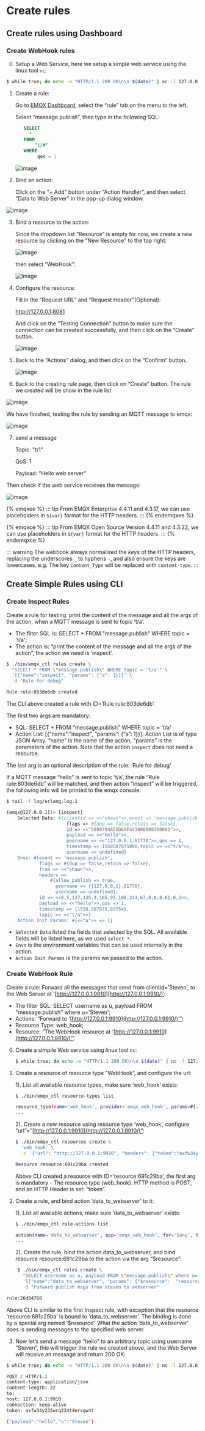 # Create rules

## Create rules using Dashboard
### Create WebHook rules
0.  Setup a Web Service, here we setup a simple web service using the linux tool `nc`:

   ```bash
   $ while true; do echo -e "HTTP/1.1 200 OK\n\n $(date)" | nc -l 127.0.0.1 8081; done;
   ```

1. Create a rule:

   Go to [EMQX Dashboard](http://127.0.0.1:18083/#/rules), select the “rule” tab on the menu to the left.

    Select “message.publish”, then type in the following SQL:

   ```sql
      SELECT
        *
      FROM
          "t/#"
      WHERE
           qos = 1
   ```

   ![image](../assets/webhook-rulesql-1.png)

2. Bind an action:

    Click on the “+ Add” button under “Action Handler”, and then select “Data to Web Server” in the pop-up dialog window.

  ![image](../assets/webhook-action-1.png)

3. Bind a resource to the action:

   Since the dropdown list “Resource” is empty for now, we create a new resource by clicking on the “New Resource” to the top right:

   ![image](../assets/webhook-action-2.png)

   then select “WebHook”:

   ![image](../assets/webhook-resource-1.png)

4. Configure the resource:

    Fill in the “Request URL” and “Request Header”(Optional):

   http://127.0.0.1:8081

    And click on the “Testing Connection” button to make sure the connection can be created successfully, and then click on the “Create” button.

   ![image](../assets/webhook-resource-2.png)

5. Back to the “Actions” dialog, and then click on the “Confirm” button.

   ![image](../assets/webhook-action-3.png)

6.  Back to the creating rule page, then click on “Create” button. The rule we created will be show in the rule list

   ![image](../assets/webhook-rule-create.png)

   We have finished, testing the rule by sending an MQTT message to emqx:

   ![image](../assets/webhook-rulelist-1.png)

7. send a message

      Topic: "t/1"

      QoS: 1

      Payload: "Hello web server"

 Then check if the web service receives the message:

  ![image](../assets/webhook-result-1.png)

{% emqxee %}
::: tip
From EMQX Enterprise 4.4.11 and 4.3.17, we can use placeholders in `${var}` format for the HTTP headers.
:::
{% endemqxee %}

{% emqxce %}
::: tip
From EMQX Open Source Version 4.4.11 and 4.3.22, we can use placeholders in `${var}` format for the HTTP headers.
:::
{% endemqxce %}

::: warning
The webhook always normalized the *keys* of the HTTP headers, replacing the underscores `_` to
hyphens `-`, and also ensure the keys are lowercases.
e.g. The key `Content_Type` will be replaced with `content-type`.
:::

## Create Simple Rules using CLI
### Create Inspect Rules
Create a rule for testing: print the content of the message and all the args of the action, when a MQTT message is sent to topic ‘t/a’.

- The filter SQL is: SELECT \* FROM "message.publish" WHERE topic = 't/a';
- The action is: “print the content of the message and all the args of the action”, the action we need is ‘inspect’.

```bash
$ ./bin/emqx_ctl rules create \
  "SELECT * FROM \"message.publish\" WHERE topic = 't/a'" \
  '[{"name":"inspect", "params": {"a": 1}}]' \
  -d 'Rule for debug'

Rule rule:803de6db created
```

 The CLI above created a rule with ID=’Rule rule:803de6db’.

 The first two args are mandatory:

- SQL: SELECT \* FROM "message.publish" WHERE topic = 't/a'
- Action List: [{“name”:”inspect”, “params”: {“a”: 1}}]. Action List is of type JSON Array. “name” is the name of the action, “params” is the parameters of the action. Note that the action `inspect` does not need a resource.

 The last arg is an optional description of the rule: ‘Rule for debug’.

If a MQTT message “hello” is sent to topic ‘t/a’, the rule “Rule rule:803de6db” will be matched, and then action “inspect” will be triggered, the following info will be printed to the emqx console:

```bash
$ tail -f log/erlang.log.1

(emqx@127.0.0.1)1> [inspect]
    Selected Data: #{clientid => <<"shawn">>,event => 'message.publish',
                      flags => #{dup => false,retain => false},
                      id => <<"5898704A55D6AF4430000083D0002">>,
                      payload => <<"hello">>,
                      peername => <<"127.0.0.1:61770">>,qos => 1,
                      timestamp => 1558587875090,topic => <<"t/a">>,
                      username => undefined}
    Envs: #{event => 'message.publish',
            flags => #{dup => false,retain => false},
            from => <<"shawn">>,
            headers =>
                #{allow_publish => true,
                  peername => {{127,0,0,1},61770},
                  username => undefined},
            id => <<0,5,137,135,4,165,93,106,244,67,0,0,8,61,0,2>>,
            payload => <<"hello">>,qos => 1,
            timestamp => {1558,587875,89754},
            topic => <<"t/a">>}
    Action Init Params: #{<<"a">> => 1}
```

- `Selected Data` listed the fields that selected by the SQL. All available fields will be listed here, as we used `select *`.
- `Envs` is the environment variables that can be used internally in the action.
- `Action Init Params` is the params we passed to the action.

### Create WebHook Rule
Create a rule: Forward all the messages that send from clientid=’Steven’, to the Web Server at ‘[http://127.0.0.1:9910](http://127.0.0.1:9910/)’:

- The filter SQL: SELECT username as u, payload FROM "message.publish" where
  u='Steven';
- Actions: “Forward to ‘[http://127.0.0.1:9910](http://127.0.0.1:9910/)’”;
- Resource Type: web_hook;
- Resource: “The WebHook resource at ‘[http://127.0.0.1:9910](http://127.0.0.1:9910/)’”.

0.  Create a simpile Web service using linux tool `nc`:

    ```bash
    $ while true; do echo -e "HTTP/1.1 200 OK\n\n $(date)" | nc -l 127.0.0.1 9910; done;
    ```

1.  Create a resource of resource type “WebHook”, and configure the url:

    1).  List all available resource types, make sure ‘web_hook’ exists:

    ```bash
    $ ./bin/emqx_ctl resource-types list

    resource_type(name='web_hook', provider='emqx_web_hook', params=#{...}}, on_create={emqx_web_hook_actions,on_resource_create}, description='WebHook Resource')
    ...
    ```

    2).  Create a new resource using resource type ‘web_hook’, configure “url”=”[http://127.0.0.1:9910](http://127.0.0.1:9910/)”:

    ```bash
    $ ./bin/emqx_ctl resources create \
      'web_hook' \
      -c '{"url": "http://127.0.0.1:9910", "headers": {"token":"axfw34y235wrq234t4ersgw4t"}, "method": "POST"}'

    Resource resource:691c29ba created
    ```

    Above CLI created a resource with ID=’resource:691c29ba’, the first arg is mandatory - The resource type (web_hook). HTTP method is POST, and an HTTP Header is set: “token”.

2.  Create a rule, and bind action ‘data_to_webserver’ to it:

    1).  List all available actions, make sure ‘data_to_webserver’ exists:

      ```bash
      $ ./bin/emqx_ctl rule-actions list

      action(name='data_to_webserver', app='emqx_web_hook', for='$any', types=[web_hook], params=#{'$resource' => ...}, title ='Data to Web Server', description='Forward Messages to Web Server')
      ...
      ```

    2).  Create the rule, bind the action data_to_webserver, and bind resource resource:691c29ba to the action via the arg “$resource”:

  ```bash
      $ ./bin/emqx_ctl rules create \
        "SELECT username as u, payload FROM \"message.publish\" where u='Steven'" \
        '[{"name":"data_to_webserver", "params": {"$resource":  "resource:691c29ba"}}]' \
        -d "Forward publish msgs from steven to webserver"

  rule:26d84768
  ```

 Above CLI is similar to the first Inspect rule, with exception that the resource ‘resource:691c29ba’ is bound to ‘data_to_webserver’. The binding is done by a special arg named ‘$resource’. What the action ‘data_to_webserver’ does is sending messages to the specified web server.

3. Now let’s send a message “hello” to an arbitrary topic using username “Steven”, this will trigger the rule we created above, and the Web Server will receive an message and return 200 OK:

  ```bash
  $ while true; do echo -e "HTTP/1.1 200 OK\n\n $(date)" | nc -l 127.0.0.1 9910; done;

  POST / HTTP/1.1
  content-type: application/json
  content-length: 32
  te:
  host: 127.0.0.1:9910
  connection: keep-alive
  token: axfw34y235wrq234t4ersgw4t

  {"payload":"hello","u":"Steven"}
  ```
